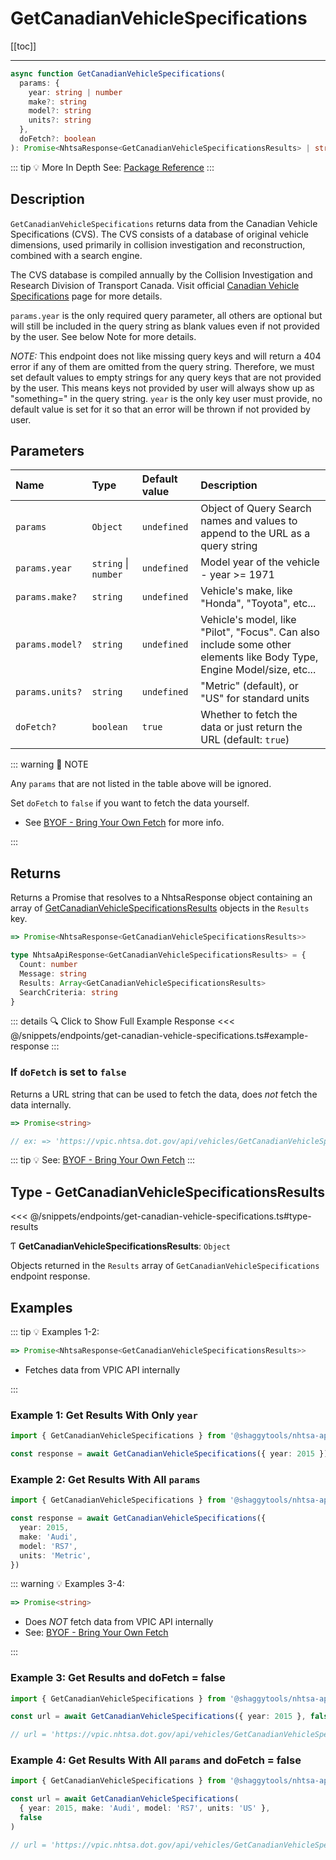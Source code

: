 # GetCanadianVehicleSpecifications

[[toc]]

---

```typescript
async function GetCanadianVehicleSpecifications(
  params: {
    year: string | number
    make?: string
    model?: string
    units?: string
  },
  doFetch?: boolean
): Promise<NhtsaResponse<GetCanadianVehicleSpecificationsResults> | string>
```

::: tip :bulb: More In Depth
See: [Package Reference](../typedoc/modules/api_endpoints_GetCanadianVehicleSpecifications.md)
:::

## Description

`GetCanadianVehicleSpecifications` returns data from the Canadian Vehicle Specifications (CVS).
The CVS consists of a database of original vehicle dimensions, used primarily in
collision investigation and reconstruction, combined with a search engine.

The CVS database is compiled annually by the Collision Investigation and Research Division of
Transport Canada. Visit official
[Canadian Vehicle Specifications](http://www.carsp.ca/research/resources/safety-sources/canadian-vehicle-specifications/)
page for more details.

`params.year` is the only required query parameter, all others are optional but will still be included
in the query string as blank values even if not provided by the user. See below Note for more
details.

_NOTE:_ This endpoint does not like missing query keys and will return a 404 error if any of
them are omitted from the query string. Therefore, we must set default values to empty strings
for any query keys that are not provided by the user. This means keys not provided by user will
always show up as "something=" in the query string. `year` is the only key user must provide,
no default value is set for it so that an error will be thrown if not provided by user.

## Parameters

| Name            | Type                 | Default value | Description                                                                                                            |
| :-------------- | :------------------- | :------------ | :--------------------------------------------------------------------------------------------------------------------- |
| `params`        | `Object`             | `undefined`   | Object of Query Search names and values to append to the URL as a query string                                         |
| `params.year`   | `string` \| `number` | `undefined`   | Model year of the vehicle - year >= 1971                                                                               |
| `params.make?`  | `string`             | `undefined`   | Vehicle's make, like "Honda", "Toyota", etc...                                                                         |
| `params.model?` | `string`             | `undefined`   | Vehicle's model, like "Pilot", "Focus". Can also include some other elements like Body Type, Engine Model/size, etc... |
| `params.units?` | `string`             | `undefined`   | "Metric" (default), or "US" for standard units                                                                         |
| `doFetch?`      | `boolean`            | `true`        | Whether to fetch the data or just return the URL (default: `true`)                                                     |

::: warning 📝 NOTE

Any `params` that are not listed in the table above will be ignored.

Set `doFetch` to `false` if you want to fetch the data yourself.

- See [BYOF - Bring Your Own Fetch](../guide/bring-your-own-fetch.md#option-1-set-dofetch-to-false)
  for more info.

:::

## Returns

Returns a Promise that resolves to a NhtsaResponse object containing an array of
[GetCanadianVehicleSpecificationsResults](#type-getcanadianvehiclespecificationsresults) objects in
the `Results` key.

```typescript
=> Promise<NhtsaResponse<GetCanadianVehicleSpecificationsResults>>
```

```typescript
type NhtsaApiResponse<GetCanadianVehicleSpecificationsResults> = {
  Count: number
  Message: string
  Results: Array<GetCanadianVehicleSpecificationsResults>
  SearchCriteria: string
}
```

::: details :mag: Click to Show Full Example Response
<<< @/snippets/endpoints/get-canadian-vehicle-specifications.ts#example-response
:::

### If `doFetch` is set to `false`

Returns a URL string that can be used to fetch the data, does _not_ fetch the data internally.

```typescript
=> Promise<string>

// ex: => 'https://vpic.nhtsa.dot.gov/api/vehicles/GetCanadianVehicleSpecifications/?Year=2011&Make=Acura&Model=&units=&format=json'
```

::: tip :bulb: See: [BYOF - Bring Your Own Fetch](../guide/bring-your-own-fetch.md#option-1-set-dofetch-to-false)
:::

## Type - GetCanadianVehicleSpecificationsResults

<<< @/snippets/endpoints/get-canadian-vehicle-specifications.ts#type-results

Ƭ **GetCanadianVehicleSpecificationsResults**: `Object`

Objects returned in the `Results` array of `GetCanadianVehicleSpecifications` endpoint
response.

## Examples

::: tip :bulb: Examples 1-2:

```typescript
=> Promise<NhtsaResponse<GetCanadianVehicleSpecificationsResults>>
```

- Fetches data from VPIC API internally

:::

### Example 1: Get Results With Only `year`

```ts
import { GetCanadianVehicleSpecifications } from '@shaggytools/nhtsa-api-wrapper'

const response = await GetCanadianVehicleSpecifications({ year: 2015 })
```

### Example 2: Get Results With All `params`

```ts
import { GetCanadianVehicleSpecifications } from '@shaggytools/nhtsa-api-wrapper'

const response = await GetCanadianVehicleSpecifications({
  year: 2015,
  make: 'Audi',
  model: 'RS7',
  units: 'Metric',
})
```

::: warning :bulb: Examples 3-4:

```typescript
=> Promise<string>
```

- Does _NOT_ fetch data from VPIC API internally
- See: [BYOF - Bring Your Own Fetch](../guide/bring-your-own-fetch.md#option-1-set-dofetch-to-false)

:::

### Example 3: Get Results and doFetch = false

```ts
import { GetCanadianVehicleSpecifications } from '@shaggytools/nhtsa-api-wrapper'

const url = await GetCanadianVehicleSpecifications({ year: 2015 }, false)

// url = 'https://vpic.nhtsa.dot.gov/api/vehicles/GetCanadianVehicleSpecifications/?make=&model=&units=&year=2011&format=json'
```

### Example 4: Get Results With All `params` and doFetch = false

```ts
import { GetCanadianVehicleSpecifications } from '@shaggytools/nhtsa-api-wrapper'

const url = await GetCanadianVehicleSpecifications(
  { year: 2015, make: 'Audi', model: 'RS7', units: 'US' },
  false
)

// url = 'https://vpic.nhtsa.dot.gov/api/vehicles/GetCanadianVehicleSpecifications/?make=Audi&model=RS7&units=US&year=2015&format=json'
```
